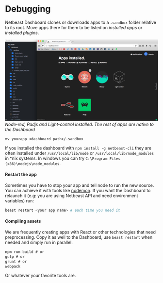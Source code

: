 # Debugging
 Netbeast Dashboard clones or downloads apps to a `.sandbox` folder relative to its root. Move apps there for them to be listed on *installed apps* or *installed plugins*.
 
![Apps in .sandbox are shown on the dashboard](../../img/debugging-apps.png)
*Node-red, Padjs and Light-control installed. The rest of apps are native to the Dashboard*

```
mv yourapp <dashboard path>/.sandbox
```

If you installed the dashboard with `npm install -g netbeast-cli` they are often installed under `/usr/local/lib/node` or `/usr/local/lib/node_modules` in \*nix systems. In windows you can try `C:\Program Files (x86)\nodejs\node_modules`.

#### Restart the app
 Sometimes you have to stop your app and tell node to run the new source. You can achieve it with tools like [nodemon](http://nodemon.io/). If you want the Dashboard to relaunch it (e.g: you are using Netbeast API and need environment variables) run: 
```bash
beast restart <your app name> # each time you need it
```
#### Compiling assets
 We are frequently creating apps with React or other technologies that need  preprocessing. Copy it as well to the Dashboard, use `beast restart` when needed and simply run in parallel:
```
npm run build # or
gulp # or
grunt # or
webpack
```

Or whatever your favorite tools are.